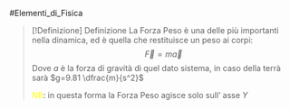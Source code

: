 #Elementi_di_Fisica 

>[!Definizione]  Definizione
>La Forza Peso è una delle più importanti nella dinamica, ed è quella che restituisce un peso ai corpi:
>$$\vec{F}=m \vec{a}$$
>Dove $a$ è la forza di gravità di quel dato sistema, in caso della terrà sarà $g=9.81 \dfrac{m}{s^2}$
>
><font color="#ffff00">NB</font>: in questa forma la Forza Peso agisce solo sull’ asse $Y$

